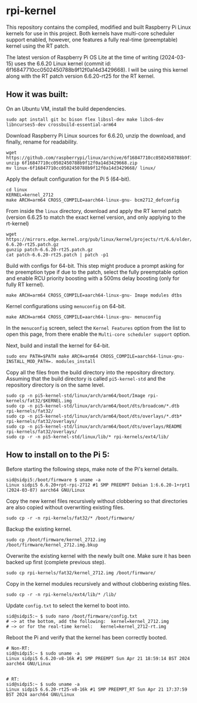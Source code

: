 # rpi-kernel
This repository contains the compiled, modified and built Raspberry Pi Linux kernels for use in this project. Both kernels have multi-core scheduler support enabled, however, one features a fully real-time (preemptable) kernel using the RT patch.

The latest version of Raspberry Pi OS Lite at the time of writing (2024-03-15) uses the 6.6.20 Linux kernel (commit id: 6f16847710cc0502450788b9f12f0a14d3429668). I will be using this kernel along with the RT patch version 6.6.20-rt25 for the RT kernel.

## How it was built:
On an Ubuntu VM, install the build dependencies.

```
sudo apt install git bc bison flex libssl-dev make libc6-dev libncurses5-dev crossbuild-essential-arm64
```

Download Raspberry Pi Linux sources for 6.6.20, unzip the download, and finally, rename for readability.

```
wget https://github.com/raspberrypi/linux/archive/6f16847710cc0502450788b9f12f0a14d3429668.zip
unzip 6f16847710cc0502450788b9f12f0a14d3429668.zip
mv linux-6f16847710cc0502450788b9f12f0a14d3429668/ linux/
```

Apply the default configuration for the Pi 5 (64-bit).

```
cd linux
KERNEL=kernel_2712
make ARCH=arm64 CROSS_COMPILE=aarch64-linux-gnu- bcm2712_defconfig
```

From inside the `linux` directory, download and apply the RT kernel patch (version 6.6.25 to match the exact kernel version, and only applying to the rt-kernel)

```
wget https://mirrors.edge.kernel.org/pub/linux/kernel/projects/rt/6.6/older/patch-6.6.20-rt25.patch.gz
gunzip patch-6.6.20-rt25.patch.gz
cat patch-6.6.20-rt25.patch | patch -p1 
```

Build with configs for 64-bit. This step might produce a prompt asking for the preemption type if due to the patch, select the fully preemptable option and enable RCU priority boosting with a 500ms delay boosting (only for fully RT kernel).

```
make ARCH=arm64 CROSS_COMPILE=aarch64-linux-gnu- Image modules dtbs
```

Kernel configurations using `menuconfig` on 64-bit.

```
make ARCH=arm64 CROSS_COMPILE=aarch64-linux-gnu- menuconfig
```

In the `menuconfig` screen, select the `Kernel Features` option from the list to open this page, from there enable the `Multi-core scheduler support` option.

Next, build and install the kernel for 64-bit.

```
sudo env PATH=$PATH make ARCH=arm64 CROSS_COMPILE=aarch64-linux-gnu- INSTALL_MOD_PATH=. modules_install
```

Copy all the files from the build directory into the repository directory. Assuming that the build directory is called `pi5-kernel-std` and the repository directory is on the same level.

```
sudo cp -n pi5-kernel-std/linux/arch/arm64/boot/Image rpi-kernels/fat32/$KERNEL.img
sudo cp -n pi5-kernel-std/linux/arch/arm64/boot/dts/broadcom/*.dtb rpi-kernels/fat32/
sudo cp -n pi5-kernel-std/linux/arch/arm64/boot/dts/overlays/*.dtb* rpi-kernels/fat32/overlays/
sudo cp -n pi5-kernel-std/linux/arch/arm64/boot/dts/overlays/README rpi-kernels/fat32/overlays/
sudo cp -r -n pi5-kernel-std/linux/lib/* rpi-kernels/ext4/lib/
```

## How to install on to the Pi 5:
Before starting the following steps, make note of the Pi's kernel details.

```
sid@sidpi5:/boot/firmware $ uname -a
Linux sidpi5 6.6.20+rpt-rpi-2712 #1 SMP PREEMPT Debian 1:6.6.20-1+rpt1 (2024-03-07) aarch64 GNU/Linux
```

Copy the new kernel files recursively without clobbering so that directories are also copied without overwriting existing files.

```
sudo cp -r -n rpi-kernels/fat32/* /boot/firmware/
```

Backup the existing kernel.

```
sudo cp /boot/firmware/kernel_2712.img /boot/firmware/kernel_2712.img.bkup
```

Overwrite the existing kernel with the newly built one. Make sure it has been backed up first (complete previous step).

```
sudo cp rpi-kernels/fat32/kernel_2712.img /boot/firmware/
```

Copy in the kernel modules recursively and without clobbering existing files.

```
sudo cp -r -n rpi-kernels/ext4/lib/* /lib/
```

Update `config.txt` to select the kernel to boot into.

```
sid@sidpi5:~ $ sudo nano /boot/firmware/config.txt
# —> at the bottom, add the following:	kernel=kernel_2712.img
# —> or for the real-time kernel:	kernel=kernel_2712-rt.img
```

Reboot the Pi and verify that the kernel has been correctly booted.

```
# Non-RT:
sid@sidpi5:~ $ sudo uname -a
Linux sidpi5 6.6.20-v8-16k #1 SMP PREEMPT Sun Apr 21 18:59:14 BST 2024 aarch64 GNU/Linux


# RT:
sid@sidpi5:~ $ sudo uname -a
Linux sidpi5 6.6.20-rt25-v8-16k #1 SMP PREEMPT_RT Sun Apr 21 17:37:59 BST 2024 aarch64 GNU/Linux
```
